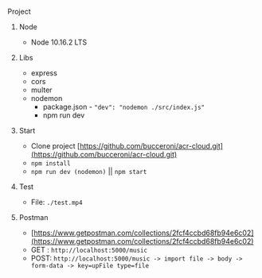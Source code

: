 Project

1.  Node
    - Node 10.16.2 LTS

2.  Libs
    - express
    - cors
    - multer
    - nodemon
        - package.json - `"dev": "nodemon ./src/index.js"`
        - npm run dev

3.  Start
    -  Clone project [https://github.com/bucceroni/acr-cloud.git](https://github.com/bucceroni/acr-cloud.git)
    -  `npm install`
    -  `npm run dev (nodemon)` || `npm start`

4.  Test
    - File: `./test.mp4`

5.  Postman
    -  [https://www.getpostman.com/collections/2fcf4ccbd68fb94e6c02](https://www.getpostman.com/collections/2fcf4ccbd68fb94e6c02)
    -  GET : `http://localhost:5000/music`
    -  POST: `http://localhost:5000/music -> import file -> body -> form-data -> key=upFile type=file`